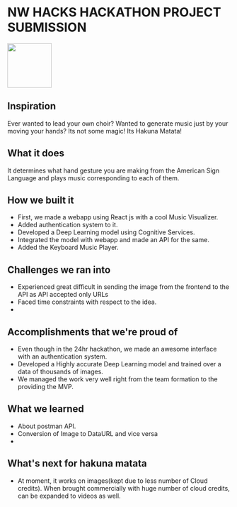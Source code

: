 # NW HACKS HACKATHON PROJECT SUBMISSION
<img width="100px" src="https://nwhacks-3cdee.web.app/static/media/logo.fd5382c5.png">

## Inspiration
Ever wanted to lead your own choir? Wanted to generate music just by your moving your hands?
Its not some magic! Its Hakuna Matata! 

## What it does
It determines what hand gesture you are making from the American Sign Language and plays music corresponding to each of them.

## How we built it
- First, we made a webapp using React js with a cool Music Visualizer.
- Added authentication system to it.
- Developed a Deep Learning model using Cognitive Services.
- Integrated the model with webapp and made an API for the same.
- Added the Keyboard Music Player.

## Challenges we ran into
- Experienced great difficult in sending the image from the frontend to the API as API accepted only URLs 
- Faced time constraints with respect to the idea.
- 
## Accomplishments that we're proud of
- Even though in the 24hr hackathon, we made an awesome interface with an authentication system.
- Developed a Highly accurate Deep Learning model and trained over a data of thousands of images.
- We managed the work very well right from the team formation to the providing the MVP.


## What we learned
- About postman API.
- Conversion of Image to DataURL and vice versa
- 

## What's next for hakuna matata
- At moment, it works on images(kept due to less number of Cloud credits). When brought commercially with huge number of cloud credits, can be expanded to videos as well.

